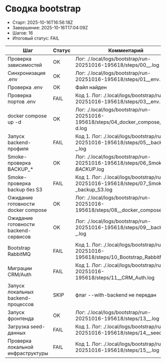 # Сводка bootstrap

* Старт: 2025-10-16T16:56:18Z
* Завершение: 2025-10-16T17:04:09Z
* Шагов: 16
* Итоговый статус: FAIL

| Шаг | Статус | Комментарий | Лог |
| --- | --- | --- | --- |
| Проверка зависимостей | OK | Лог: ./.local/logs/bootstrap/run-20251016-195618/steps/00__.log | ./.local/logs/bootstrap/run-20251016-195618/steps/00__.log |
| Синхронизация .env | OK | Лог: ./.local/logs/bootstrap/run-20251016-195618/steps/01__env.log | ./.local/logs/bootstrap/run-20251016-195618/steps/01__env.log |
| Проверка .env | OK | Файл найден | — |
| Проверка портов .env | FAIL | Код 1. Лог: ./.local/logs/bootstrap/run-20251016-195618/steps/03__env.log | ./.local/logs/bootstrap/run-20251016-195618/steps/03__env.log |
| docker compose up -d | OK | Лог: ./.local/logs/bootstrap/run-20251016-195618/steps/04_docker_compose_up_-d.log | ./.local/logs/bootstrap/run-20251016-195618/steps/04_docker_compose_up_-d.log |
| Запуск backend-профиля | FAIL | Код 1. Лог: ./.local/logs/bootstrap/run-20251016-195618/steps/05__backend-_.log | ./.local/logs/bootstrap/run-20251016-195618/steps/05__backend-_.log |
| Smoke-проверка BACKUP_* | OK | Лог: ./.local/logs/bootstrap/run-20251016-195618/steps/06_Smoke-_BACKUP_.log | ./.local/logs/bootstrap/run-20251016-195618/steps/06_Smoke-_BACKUP_.log |
| Smoke-проверка backup без S3 | FAIL | Код 1. Лог: ./.local/logs/bootstrap/run-20251016-195618/steps/07_Smoke-_backup_S3.log | ./.local/logs/bootstrap/run-20251016-195618/steps/07_Smoke-_backup_S3.log |
| Ожидание готовности docker compose | OK | Лог: ./.local/logs/bootstrap/run-20251016-195618/steps/08__docker_compose.log | ./.local/logs/bootstrap/run-20251016-195618/steps/08__docker_compose.log |
| Ожидание готовности backend-сервисов | OK | Лог: ./.local/logs/bootstrap/run-20251016-195618/steps/09__backend-_.log | ./.local/logs/bootstrap/run-20251016-195618/steps/09__backend-_.log |
| Bootstrap RabbitMQ | FAIL | Код 1. Лог: ./.local/logs/bootstrap/run-20251016-195618/steps/10_Bootstrap_RabbitMQ.log | ./.local/logs/bootstrap/run-20251016-195618/steps/10_Bootstrap_RabbitMQ.log |
| Миграции CRM/Auth | FAIL | Код 1. Лог: ./.local/logs/bootstrap/run-20251016-195618/steps/11__CRM_Auth.log | ./.local/logs/bootstrap/run-20251016-195618/steps/11__CRM_Auth.log |
| Запуск локальных backend-процессов | SKIP | флаг --with-backend не передан | — |
| Запуск фронтенда | OK | Лог: ./.local/logs/bootstrap/run-20251016-195618/steps/13__.log | ./.local/logs/bootstrap/run-20251016-195618/steps/13__.log |
| Загрузка seed-данных | FAIL | Код 1. Лог: ./.local/logs/bootstrap/run-20251016-195618/steps/14__seed-_.log | ./.local/logs/bootstrap/run-20251016-195618/steps/14__seed-_.log |
| Проверка локальной инфраструктуры | FAIL | Код 1. Лог: ./.local/logs/bootstrap/run-20251016-195618/steps/15__.log | ./.local/logs/bootstrap/run-20251016-195618/steps/15__.log |
